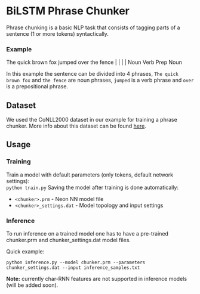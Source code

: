 # BiLSTM Phrase Chunker

Phrase chunking is a basic NLP task that consists of tagging parts of a sentence (1 or more tokens) syntactically.  

### Example

  The quick brown fox jumped over the fence
  |                   |      |    |
  Noun                Verb   Prep Noun

In this example the sentence can be divided into 4 phrases, `The quick brown fox` and `the fence` are noun phrases, `jumped` is a verb phrase and `over` is a prepositional phrase.

## Dataset

We used the CoNLL2000 dataset in our example for training a phrase chunker. More info about this dataset can be found [here](https://www.clips.uantwerpen.be/conll2000/chunking/).

## Usage
### Training
Train a model with default parameters (only tokens, default network settings):  
	`python train.py`
Saving the model after training is done automatically:

* `<chunker>.prm` - Neon NN model file
* `<chunker>_settings.dat` - Model topology and input settings

### Inference
To run inference on a trained model one has to have a pre-trained chunker.prm and chunker_settings.dat model files. 

Quick example:
```
python inference.py --model chunker.prm --parameters chunker_settings.dat --input inference_samples.txt
```  

**Note:** currently char-RNN features are not supported in inference models (will be added soon).
